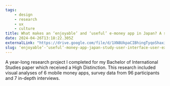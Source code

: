 ```yaml
---
tags:
    - design
    - research
    - ux
    - culture
title: What makes an ‘enjoyable’ and ‘useful’ e-money app in Japan? A study of User Interface and User Experience design in popular Japanese e-money platforms.
date: 2024-04-26T13:18:22.305Z
externalLink: "https://drive.google.com/file/d/1XN8UkpaCIBhingTyqoShaxi8quqG1v3F/view"
slug: ‘enjoyable’-‘useful’-money-app-japan-study-user-interface-user-experience-design-popular-japanese-money-platforms
---
```


A year-long research project I completed for my Bachelor of International Studies paper which received a High Distinction. This research included visual analyses of 6 mobile money apps, survey data from 96 participants and 7 in-depth interviews.
